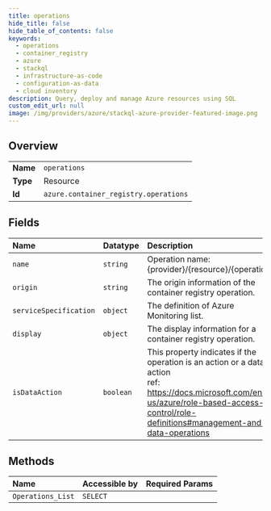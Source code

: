 ```yaml
---
title: operations
hide_title: false
hide_table_of_contents: false
keywords:
  - operations
  - container_registry
  - azure    
  - stackql
  - infrastructure-as-code
  - configuration-as-data
  - cloud inventory
description: Query, deploy and manage Azure resources using SQL
custom_edit_url: null
image: /img/providers/azure/stackql-azure-provider-featured-image.png
---
```

  
    

## Overview
<table><tbody>
<tr><td><b>Name</b></td><td><code>operations</code></td></tr>
<tr><td><b>Type</b></td><td>Resource</td></tr>
<tr><td><b>Id</b></td><td><code>azure.container_registry.operations</code></td></tr>
</tbody></table>

## Fields
| Name | Datatype | Description |
|:-----|:---------|:------------|
| `name` | `string` | Operation name: &#123;provider&#125;/&#123;resource&#125;/&#123;operation&#125;. |
| `origin` | `string` | The origin information of the container registry operation. |
| `serviceSpecification` | `object` | The definition of Azure Monitoring list. |
| `display` | `object` | The display information for a container registry operation. |
| `isDataAction` | `boolean` | This property indicates if the operation is an action or a data action<br />ref: https://docs.microsoft.com/en-us/azure/role-based-access-control/role-definitions#management-and-data-operations |
## Methods
| Name | Accessible by | Required Params |
|:-----|:--------------|:----------------|
| `Operations_List` | `SELECT` |  |

